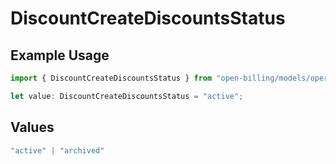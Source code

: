 # DiscountCreateDiscountsStatus

## Example Usage

```typescript
import { DiscountCreateDiscountsStatus } from "open-billing/models/operations";

let value: DiscountCreateDiscountsStatus = "active";
```

## Values

```typescript
"active" | "archived"
```